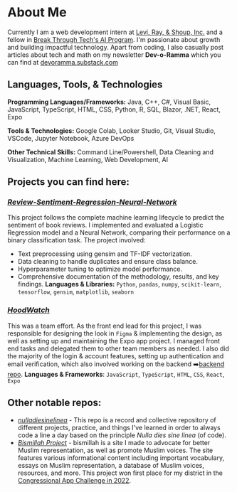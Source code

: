 # About Me
Currently I am a web development intern at [Levi, Ray, & Shoup, Inc.](https://www.lrswebsolutions.com/) and a fellow in [Break Through Tech's AI Program](https://www.breakthroughtech.org/programs/the-ai-program/). I'm passionate about growth and building impactful technology.
Apart from coding, I also casually post articles about tech and math on my newsletter **Dev-o-Ramma** which you can find at [devoramma.substack.com](https://devoramma.substack.com/)

## Languages, Tools, & Technologies
**Programming Languages/Frameworks:** Java, C++, C#, Visual Basic, JavaScript, TypeScript, HTML, CSS, Python, R, SQL, Blazor, .NET, React, Expo

**Tools & Technologies:** Google Colab, Looker Studio, Git, Visual Studio, VSCode, Jupyter Notebook, Azure DevOps

**Other Technical Skills:** Command Line/Powershell, Data Cleaning and Visualization, Machine Learning, Web Development, AI

## Projects you can find here:
### [_Review-Sentiment-Regression-Neural-Network_](https://github.com/warramma/Review-Sentiment-Regression-Neural-Network)
This project follows the complete machine learning lifecycle to predict the sentiment of book reviews. I implemented and evaluated a Logistic Regression model and a Neural Network, comparing their performance on a binary classification task. The project involved:
- Text preprocessing using gensim and TF-IDF vectorization.
- Data cleaning to handle duplicates and ensure class balance.
- Hyperparameter tuning to optimize model performance.
- Comprehensive documentation of the methodology, results, and key findings.
**Languages & Libraries:** `Python`, `pandas`, `numpy`, `scikit-learn`, `tensorflow`, `gensim`, `matplotlib`, `seaborn`
### [_HoodWatch_](https://github.com/mrchow330/Neighborhood-Safety-App)
This was a team effort. As the front end lead for this project, I was responsible for designing the look in `Figma` & implementing the design, as well as setting up and maintaining the Expo app project. I managed front end tasks and delegated them to other team members as needed. I also did the majority of the login & account features, setting up authentication and email verification, which also involved working on the backend ➡️[backend repo](https://github.com/mrchow330/neighborhood-safety-backend).
**Languages & Frameworks**: `JavaScript`, `TypeScript`, `HTML`, `CSS`, `React`, `Expo`
  
## Other notable repos:

- [_nulladiesinelinea_](https://github.com/warramma/nulladiessinelinea/tree/main) - This repo is a record and collective repository of different projects, practice, and things I've learned in order to always code a line a day based on the principle *Nulla dies sine linea* (of code). 
- [_Bismillah Project_](https://warramma.github.io/bismillah-twopointoh/) - bismillah is a site I made to advocate for better Muslim representation, as well as promote Muslim voices. The site features various informational content including important vocabulary, essays on Muslim representation, a database of Muslim voices, resources, and more. This project won first place for my district in the [Congressional App Challenge in 2022](https://www.congressionalappchallenge.us/22-il18/).
